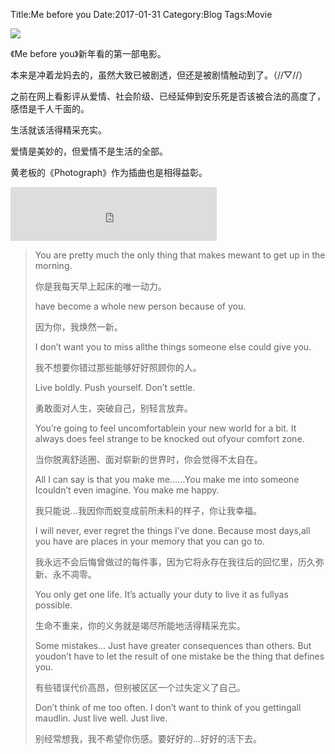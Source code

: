 Title:Me before you
Date:2017-01-31
Category:Blog
Tags:Movie


<img src="http://wx2.sinaimg.cn/mw1024/446eb9dfgy1fca5qz27e5j21jk0dt438.jpg"></img>

《Me before you》新年看的第一部电影。

本来是冲着龙妈去的，虽然大致已被剧透，但还是被剧情触动到了。（//▽//）			

之前在网上看影评从爱情、社会阶级、已经延伸到安乐死是否该被合法的高度了，感悟是千人千面的。

生活就该活得精采充实。

爱情是美妙的，但爱情不是生活的全部。

黄老板的《Photograph》作为插曲也是相得益彰。

<iframe frameborder="no" border="0" marginwidth="0" marginheight="0" width=330 height=86 style="max-width:100%" src="https://music.163.com/outchain/player?type=2&id=411349429&auto=0&height=66"></iframe>


>You are pretty much the only thing that makes mewant to get up in the morning.
>
>你​是我每天早上起床的唯一动力。
>
> have become a whole new person because of you.
> 
>因为你，我焕然一新。
>
>I don’t want you to miss allthe things someone else could give you.
>
>我不想要你错过那些能够好好照顾你的人。
>
>Live boldly. Push yourself. Don’t settle.
>
>勇敢面对人生，突破自己，别轻言放弃。
>
>You’re going to feel uncomfortablein your new world for a bit. It always does feel strange to be knocked out ofyour comfort zone.
>
>当你脱离舒适圈、面对崭新的世界时，你会觉得不太自在。
>
>All I can say is that you make me……You make me into someone Icouldn’t even imagine. You make me happy.
>
>我只能说…我因你而蜕变成前所未料的样子，你让我幸福。
>
>I will never, ever regret the things I’ve done. Because most days,all you have are places in your memory that you can go to.
>
>我永远不会后悔曾做过的每件事，因为它将永存在我往后的回忆里，历久弥新、永不凋零。
>
>You only get one life. It’s actually your duty to live it as fullyas possible.
>
>生命不重来，你的义务就是竭尽所能地活得精采充实。
>
>Some mistakes… Just have greater consequences than others. But youdon’t have to let the result of one mistake be the thing that defines you.
>
> 有些错误代价高昂，但别被区区一个过失定义了自己。
> 
> Don’t think of me too often. I don’t want to think of you gettingall maudlin. Just live well. Just live.
> 
> 别经常想我，我不希望你伤感。要好好的…好好的活下去。


